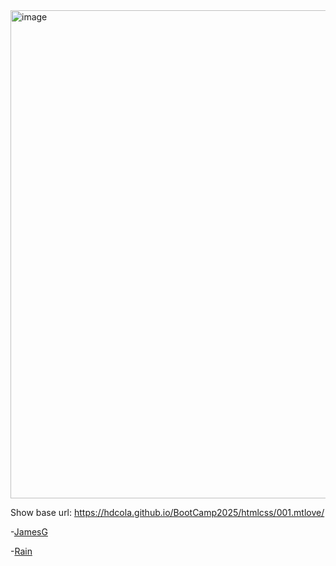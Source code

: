 <img width="781" alt="image" src="https://github.com/user-attachments/assets/4f4271f0-df45-4086-abb2-4975a6e1981d" />

Show base url: https://hdcola.github.io/BootCamp2025/htmlcss/001.mtlove/

-[JamesG](https://hdcola.github.io/BootCamp2025/htmlcss/001.mtlove/JamesG/)

-[Rain](https://hdcola.github.io/BootCamp2025/htmlcss/001.mtlove/Rain/mtlove.html)
